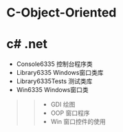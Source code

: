 # C-Object-Oriented
c# .net
======

- Console6335 控制台程序类
- Library6335 Windows窗口类库
- Library6335Tests  测试类库
- Win6335 Windows窗口类
>>- GDI  绘图
>>- OOP  窗口程序
>>- Win  窗口控件的使用
